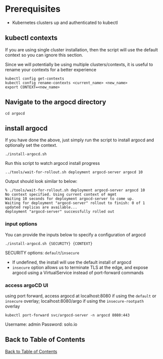 # Prerequisites
- Kubernetes clusters up and authenticated to kubectl

## kubectl contexts
If you are using single cluster installation, then the script will use the default context so you can ignore this section.

Since we will potentially be using multiple clusters/contexts, it is useful to rename your contexts for a better experience
```
kubectl config get-contexts
kubectl config rename-contexts <current_name> <new_name>
export CONTEXT=<new_name>
```

## Navigate to the argocd directory
```
cd argocd
```

## install argocd
If you have done the above, just simply run the script to install argocd and optionally set the context.
```
./install-argocd.sh
```

Run this script to watch argocd install progress
```
../tools/wait-for-rollout.sh deployment argocd-server argocd 10
```

Output should look similar to below:
```
% ./tools/wait-for-rollout.sh deployment argocd-server argocd 10
No context specified. Using current context of mgmt
Waiting 10 seconds for deployment argocd-server to come up.
Waiting for deployment "argocd-server" rollout to finish: 0 of 1 updated replicas are available...
deployment "argocd-server" successfully rolled out
```

### input options
You can provide the inputs below to specify a configuration of argocd
```
./install-argocd.sh {SECURITY} {CONTEXT}
```

SECURITY options: `default`/`insecure`
- If undefined, the install will use the default install of argocd
- `insecure` option allows us to terminate TLS at the edge, and expose argocd using a VirtualService instead of port-forward commands

### access argoCD UI
using port forward, access argocd at localhost:8080 if using the `default` or `insecure` overlay; localhost:8080/argo if using the `insecure-rootpath` overlay
```
kubectl port-forward svc/argocd-server -n argocd 8080:443
```

Username: admin
Password: solo.io

## Back to Table of Contents
[Back to Table of Contents](https://github.com/solo-io/gitops-library#table-of-contents---labs)